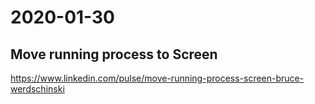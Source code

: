 # 2020-01-30

## Move running process to Screen

https://www.linkedin.com/pulse/move-running-process-screen-bruce-werdschinski
